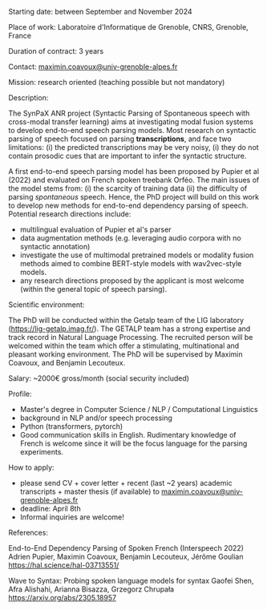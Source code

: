 ​​​​​Starting date: between September and November 2024

Place of work: Laboratoire d'Informatique de Grenoble, CNRS, Grenoble, France

Duration of contract: 3 years

Contact: maximin.coavoux@univ-grenoble-alpes.fr

Mission: research oriented (teaching possible but not mandatory)

Description:

The SynPaX ANR project (Syntactic Parsing of Spontaneous speech with cross-modal
transfer learning) aims at investigating modal fusion systems to develop
end-to-end speech parsing models.
Most research on syntactic parsing of speech focused on parsing **transcriptions**,
and face two limitations: (i) the predicted transcriptions may be very noisy,
(i) they do not contain prosodic cues that are important to infer the syntactic structure.

A first end-to-end speech parsing model has been proposed by Pupier et al (2022) and evaluated on French spoken treebank Orféo.
The main issues of the model stems from: (i) the scarcity of training data (ii) the difficulty of parsing *spontaneous* speech.
Hence, the PhD project will build on this work to develop new methods for end-to-end dependency
parsing of speech. Potential research directions include:
- multilingual evaluation of Pupier et al's parser
- data augmentation methods (e.g. leveraging audio corpora with no syntactic annotation)
- investigate the use of multimodal pretrained models or modality fusion methods aimed to combine BERT-style models with wav2vec-style models.
- any research directions proposed by the applicant is most welcome (within the general topic of speech parsing).


Scientific environment:

The PhD will be conducted within the Getalp team of the LIG
laboratory (https://lig-getalp.imag.fr/). The GETALP team has a strong
expertise and track record in Natural Language Processing. The
recruited person will be welcomed within the team which offer a
stimulating, multinational and pleasant working environment.
The PhD will be supervised by Maximin Coavoux,
and Benjamin Lecouteux.


Salary: ~2000€ gross/month (social security included)

Profile:

- Master's degree in Computer Science / NLP / Computational Linguistics 
- background in NLP and/or speech processing
- Python (transformers, pytorch)
- Good communication skills in English. Rudimentary knowledge of French 
is welcome since it will be the focus language for the parsing experiments.

How to apply:

- please send CV + cover letter + recent (last ~2 years) academic
transcripts + master thesis (if available) to maximin.coavoux@univ-grenoble-alpes.fr
- deadline: April 8th
- Informal inquiries are welcome!


References:

End-to-End Dependency Parsing of Spoken French (Interspeech 2022)
Adrien Pupier, Maximin Coavoux, Benjamin Lecouteux, Jérôme Goulian 
https://hal.science/hal-03713551/

Wave to Syntax: Probing spoken language models for syntax
Gaofei Shen, Afra Alishahi, Arianna Bisazza, Grzegorz Chrupała
https://arxiv.org/abs/2305.18957
